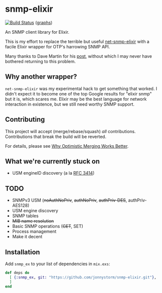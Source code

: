 # snmp-elixir

[![Build Status](https://travis-ci.org/jonnystorm/snmp-elixir.svg?branch=master)](https://travis-ci.org/jonnystorm/snmp-elixir)
([graphs](http://scribu.github.io/travis-stats/#jonnystorm/snmp-elixir/master))

An SNMP client library for Elixir.

This is my effort to replace the terrible but useful
[net-snmp-elixir](https://github.com/jonnystorm/net-snmp-elixir) with a
facile Elixir wrapper for OTP's harrowing SNMP API.

Many thanks to Dave Martin for his
[post](https://groups.google.com/forum/#!topic/elixir-lang-talk/lGWGXFoUVvc),
without which I may never have bothered returning to this problem.

## Why another wrapper?

`net-snmp-elixir` was my experimental hack to get something that worked.
I didn't expect it to become one of the top Google results for "elixir snmp"
but it is, which scares me. Elixir may be the best language for network
interaction in existence, but we still need worthy SNMP support.

## Contributing

This project will accept (merge/rebase/squash) *all* contributions.
Contributions that break the build will be reverted.

For details, please see [Why Optimistic Merging Works Better](http://hintjens.com/blog:106).

## What we're currently stuck on

* USM engineID discovery (a la [RFC 3414](https://tools.ietf.org/html/rfc3414#section-4))

## TODO

* SNMPv3 USM (~~noAuthNoPriv~~, ~~authNoPriv~~, ~~authPriv-DES~~, authPriv-AES128)
* USM engine discovery
* SNMP tables
* ~~MIB name resolution~~
* Basic SNMP operations (~~GET~~, SET)
* Process management
* Make it decent

## Installation

Add `snmp_ex` to your list of dependencies in `mix.exs`:

```elixir
def deps do
  [ {:snmp_ex, git: "https://github.com/jonnystorm/snmp-elixir.git"},
  ]
end
```
